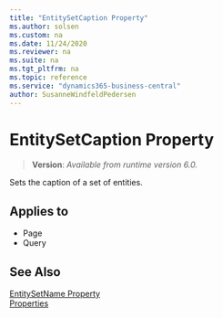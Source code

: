 ```yaml
---
title: "EntitySetCaption Property"
ms.author: solsen
ms.custom: na
ms.date: 11/24/2020
ms.reviewer: na
ms.suite: na
ms.tgt_pltfrm: na
ms.topic: reference
ms.service: "dynamics365-business-central"
author: SusanneWindfeldPedersen
---
```

[//]: # (START>DO_NOT_EDIT)
[//]: # (IMPORTANT:Do not edit any of the content between here and the END>DO_NOT_EDIT.)
[//]: # (Any modifications should be made in the .xml files in the ModernDev repo.)
# EntitySetCaption Property
> **Version**: _Available from runtime version 6.0._

Sets the caption of a set of entities.

## Applies to
-   Page
-   Query


[//]: # (IMPORTANT: END>DO_NOT_EDIT)


## See Also

[EntitySetName Property](devenv-entitysetname-property.md)  
[Properties](devenv-properties.md)  
